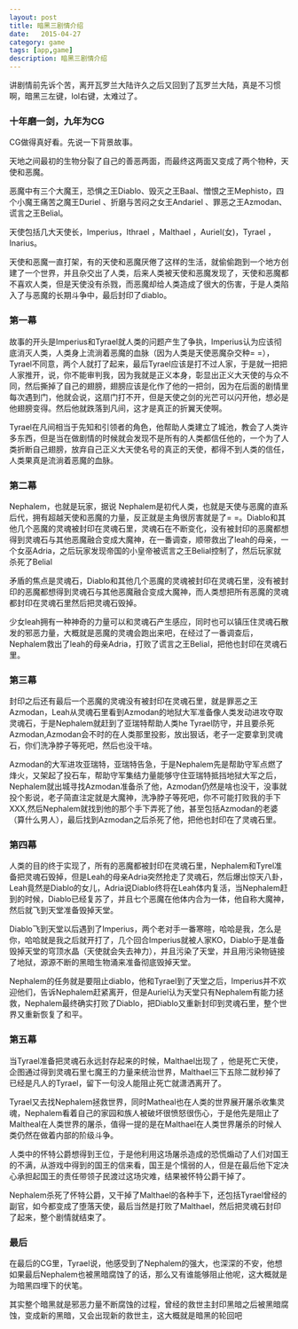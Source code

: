 ```yaml
---
layout: post
title: 暗黑三剧情介绍
date:   2015-04-27
category: game
tags: [app,game]
description: 暗黑三剧情介绍
---
```


讲剧情前先诉个苦，离开瓦罗兰大陆许久之后又回到了瓦罗兰大陆，真是不习惯啊，暗黑三左键，lol右键，太难过了。

### 十年磨一剑，九年为CG

CG做得真好看。先说一下背景故事。

天地之间最初的生物分裂了自己的善恶两面，而最终这两面又变成了两个物种，天使和恶魔。

恶魔中有三个大魔王，恐惧之王Diablo、毁灭之王Baal、憎恨之王Mephisto，四个小魔王痛苦之魔王Duriel 、折磨与苦闷之女王Andariel 、罪恶之王Azmodan、谎言之王Belial。

天使包括几大天使长，Imperius，Ithrael ，Malthael ，Auriel(女)，Tyrael ，Inarius。

天使和恶魔一直打架，有的天使和恶魔厌倦了这样的生活，就偷偷跑到一个地方创建了一个世界，并且杂交出了人类，后来人类被天使和恶魔发现了，天使和恶魔都不喜欢人类，但是天使没有杀戮，而恶魔却给人类造成了很大的伤害，于是人类陷入了与恶魔的长期斗争中，最后封印了diablo。

<!-- more -->

### 第一幕

故事的开头是Imperius和Tyrael就人类的问题产生了争执，Imperius认为应该彻底消灭人类，人类身上流淌着恶魔的血脉（因为人类是天使恶魔杂交种= =），Tyrael不同意，两个人就打了起来，最后Tyrael应该是打不过人家，于是就一把把人家推开，说，你不能审判我，因为我就是正义本身，彰显出正义大天使的与众不同，然后撕掉了自己的翅膀，翅膀应该是化作了他的一把剑，因为在后面的剧情里每次遇到门，他就会说，这扇门打不开，但是天使之剑的光芒可以闪开他，想必是他翅膀变得。然后他就跌落到凡间，这才是真正的折翼天使啊。

Tyrael在凡间相当于先知和引领者的角色，他帮助人类建立了城池，教会了人类许多东西，但是当在做剧情的时候就会发现不是所有的人类都信任他的，一个为了人类折断自己翅膀，放弃自己正义大天使名号的真正的天使，都得不到人类的信任，人类果真是流淌着恶魔的血脉。

### 第二幕

Nephalem，也就是玩家，据说 Nephalem是初代人类，也就是天使与恶魔的直系后代，拥有超越天使和恶魔的力量，反正就是主角很厉害就是了= =。Diablo和其他几个恶魔的灵魂被封印在灵魂石里，灵魂石在不断变化，没有被封印的恶魔都想得到灵魂石与其他恶魔融合变成大魔神，在一番调查，顺带救出了leah的母亲，一个女巫Adria，之后玩家发现帝国的小皇帝被谎言之王Belial控制了，然后玩家就杀死了Belial

矛盾的焦点是灵魂石，Diablo和其他几个恶魔的灵魂被封印在灵魂石里，没有被封印的恶魔都想得到灵魂石与其他恶魔融合变成大魔神，而人类想把所有恶魔的灵魂都封印在灵魂石里然后把灵魂石毁掉。

少女leah拥有一种神奇的力量可以和灵魂石产生感应，同时也可以镇压住灵魂石散发的邪恶力量，大概就是恶魔的灵魂会跑出来吧，在经过了一番调查后，Nephalem救出了leah的母亲Adria，打败了谎言之王Belial，把他也封印在灵魂石里。

### 第三幕

封印之后还有最后一个恶魔的灵魂没有被封印在灵魂石里，就是罪恶之王Azmodan，Leah从灵魂石里看到Azmodan的地狱大军准备像人类发动进攻夺取灵魂石，于是Nephalem就赶到了亚瑞特帮助人类he Tyrael防守，并且要杀死Azmodan,Azmodan会不时的在人类那里投影，放出狠话，老子一定要拿到灵魂石，你们洗净脖子等死吧，然后也没干啥。

Azmodan的大军进攻亚瑞特，亚瑞特告急，于是Nephalem先是帮助守军点燃了烽火，又架起了投石车，帮助守军集结力量能够守住亚瑞特抵挡地狱大军之后，Nephalem就出城寻找Azmodan准备杀了他，Azmodan仍然是啥也没干，没事就投个影说，老子简直注定就是大魔神，洗净脖子等死吧，你不可能打败我的手下XXX,然后Nephalem就找到他的那个手下弄死了他，甚至包括Azmodan的老婆（算什么男人），最后找到Azmodan之后杀死了他，把他也封印在了灵魂石里。

### 第四幕

人类的目的终于实现了，所有的恶魔都被封印在灵魂石里，Nephalem和Tyrel准备把灵魂石毁掉，但是Leah的母亲Adria突然抢走了灵魂石，然后爆出惊天八卦，Leah竟然是Diablo的女儿，Adria说Diablo终将在Leah体内复活，当Nephalem赶到的时候，Diablo已经复苏了，并且七个恶魔在他体内合为一体，他自称大魔神，然后就飞到天堂准备毁掉天堂。

Diablo飞到天堂以后遇到了Imperius，两个老对手一番寒暄，哈哈是我，怎么是你，哈哈就是我之后就开打了，几个回合Imperius就被人家KO，Diablo于是准备毁掉天堂的穹顶水晶（天使就会失去神力），并且污染了天堂，并且用污染物链接了地狱，源源不断的黑暗生物涌来准备彻底毁掉天堂。

Nephalem的任务就是要阻止diablo，他和Tyrael到了天堂之后，Imperius并不欢迎他们，告诉Nephalem赶紧离开，但是Auriel认为天堂只有Nephalem有能力拯救，Nephalem最终确实打败了Diablo，把Diablo又重新封印到灵魂石里，整个世界又重新恢复了和平。

### 第五幕

当Tyrael准备把灵魂石永远封存起来的时候，Malthael出现了 ，他是死亡天使，企图通过得到灵魂石里七魔王的力量来统治世界，Malthael三下五除二就秒掉了已经是凡人的Tyrael，留下一句没人能阻止死亡就潇洒离开了。

Tyrael又去找Nephalem拯救世界，同时Matheal也在人类的世界展开屠杀收集灵魂，Nephalem看着自己的家园和族人被破坏很愤怒很伤心，于是他先是阻止了Maltheal在人类世界的屠杀，值得一提的是在Malthael在人类世界屠杀的时候人类仍然在做着内部的阶级斗争。

人类中的怀特公爵想得到王位，于是他利用这场屠杀造成的恐慌煽动了人们对国王的不满，从游戏中得到的国王的信来看，国王是个懦弱的人，但是在最后他下定决心承担起国王的责任带领子民渡过这场灾难，结果被怀特公爵干掉了。

Nephalem杀死了怀特公爵，又干掉了Malthael的各种手下，还包括Tyrael曾经的副官，如今都变成了堕落天使，最后当然是打败了Malthael，然后把灵魂石封印了起来，整个剧情就结束了。

### 最后

在最后的CG里，Tyrael说，他感受到了Nephalem的强大，也深深的不安，他想如果最后Nephalem也被黑暗腐蚀了的话，那么又有谁能够阻止他呢，这大概就是为暗黑四埋下的伏笔。

其实整个暗黑就是邪恶力量不断腐蚀的过程，曾经的救世主封印黑暗之后被黑暗腐蚀，变成新的黑暗，又会出现新的救世主，这大概就是暗黑的轮回吧